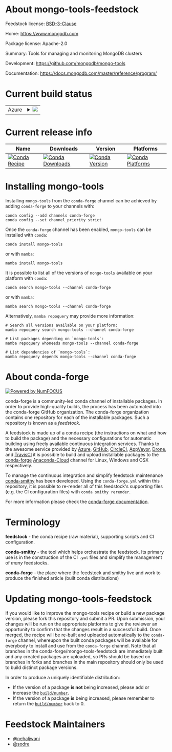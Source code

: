 About mongo-tools-feedstock
===========================

Feedstock license: [BSD-3-Clause](https://github.com/conda-forge/mongo-tools-feedstock/blob/main/LICENSE.txt)

Home: https://www.mongodb.com

Package license: Apache-2.0

Summary: Tools for managing and monitoring MongoDB clusters

Development: https://github.com/mongodb/mongo-tools

Documentation: https://docs.mongodb.com/master/reference/program/

Current build status
====================


<table>
    
  <tr>
    <td>Azure</td>
    <td>
      <details>
        <summary>
          <a href="https://dev.azure.com/conda-forge/feedstock-builds/_build/latest?definitionId=3120&branchName=main">
            <img src="https://dev.azure.com/conda-forge/feedstock-builds/_apis/build/status/mongo-tools-feedstock?branchName=main">
          </a>
        </summary>
        <table>
          <thead><tr><th>Variant</th><th>Status</th></tr></thead>
          <tbody><tr>
              <td>linux_64</td>
              <td>
                <a href="https://dev.azure.com/conda-forge/feedstock-builds/_build/latest?definitionId=3120&branchName=main">
                  <img src="https://dev.azure.com/conda-forge/feedstock-builds/_apis/build/status/mongo-tools-feedstock?branchName=main&jobName=linux&configuration=linux%20linux_64_" alt="variant">
                </a>
              </td>
            </tr><tr>
              <td>linux_aarch64</td>
              <td>
                <a href="https://dev.azure.com/conda-forge/feedstock-builds/_build/latest?definitionId=3120&branchName=main">
                  <img src="https://dev.azure.com/conda-forge/feedstock-builds/_apis/build/status/mongo-tools-feedstock?branchName=main&jobName=linux&configuration=linux%20linux_aarch64_" alt="variant">
                </a>
              </td>
            </tr><tr>
              <td>linux_ppc64le</td>
              <td>
                <a href="https://dev.azure.com/conda-forge/feedstock-builds/_build/latest?definitionId=3120&branchName=main">
                  <img src="https://dev.azure.com/conda-forge/feedstock-builds/_apis/build/status/mongo-tools-feedstock?branchName=main&jobName=linux&configuration=linux%20linux_ppc64le_" alt="variant">
                </a>
              </td>
            </tr><tr>
              <td>osx_64</td>
              <td>
                <a href="https://dev.azure.com/conda-forge/feedstock-builds/_build/latest?definitionId=3120&branchName=main">
                  <img src="https://dev.azure.com/conda-forge/feedstock-builds/_apis/build/status/mongo-tools-feedstock?branchName=main&jobName=osx&configuration=osx%20osx_64_" alt="variant">
                </a>
              </td>
            </tr><tr>
              <td>win_64</td>
              <td>
                <a href="https://dev.azure.com/conda-forge/feedstock-builds/_build/latest?definitionId=3120&branchName=main">
                  <img src="https://dev.azure.com/conda-forge/feedstock-builds/_apis/build/status/mongo-tools-feedstock?branchName=main&jobName=win&configuration=win%20win_64_" alt="variant">
                </a>
              </td>
            </tr>
          </tbody>
        </table>
      </details>
    </td>
  </tr>
</table>

Current release info
====================

| Name | Downloads | Version | Platforms |
| --- | --- | --- | --- |
| [![Conda Recipe](https://img.shields.io/badge/recipe-mongo--tools-green.svg)](https://anaconda.org/conda-forge/mongo-tools) | [![Conda Downloads](https://img.shields.io/conda/dn/conda-forge/mongo-tools.svg)](https://anaconda.org/conda-forge/mongo-tools) | [![Conda Version](https://img.shields.io/conda/vn/conda-forge/mongo-tools.svg)](https://anaconda.org/conda-forge/mongo-tools) | [![Conda Platforms](https://img.shields.io/conda/pn/conda-forge/mongo-tools.svg)](https://anaconda.org/conda-forge/mongo-tools) |

Installing mongo-tools
======================

Installing `mongo-tools` from the `conda-forge` channel can be achieved by adding `conda-forge` to your channels with:

```
conda config --add channels conda-forge
conda config --set channel_priority strict
```

Once the `conda-forge` channel has been enabled, `mongo-tools` can be installed with `conda`:

```
conda install mongo-tools
```

or with `mamba`:

```
mamba install mongo-tools
```

It is possible to list all of the versions of `mongo-tools` available on your platform with `conda`:

```
conda search mongo-tools --channel conda-forge
```

or with `mamba`:

```
mamba search mongo-tools --channel conda-forge
```

Alternatively, `mamba repoquery` may provide more information:

```
# Search all versions available on your platform:
mamba repoquery search mongo-tools --channel conda-forge

# List packages depending on `mongo-tools`:
mamba repoquery whoneeds mongo-tools --channel conda-forge

# List dependencies of `mongo-tools`:
mamba repoquery depends mongo-tools --channel conda-forge
```


About conda-forge
=================

[![Powered by
NumFOCUS](https://img.shields.io/badge/powered%20by-NumFOCUS-orange.svg?style=flat&colorA=E1523D&colorB=007D8A)](https://numfocus.org)

conda-forge is a community-led conda channel of installable packages.
In order to provide high-quality builds, the process has been automated into the
conda-forge GitHub organization. The conda-forge organization contains one repository
for each of the installable packages. Such a repository is known as a *feedstock*.

A feedstock is made up of a conda recipe (the instructions on what and how to build
the package) and the necessary configurations for automatic building using freely
available continuous integration services. Thanks to the awesome service provided by
[Azure](https://azure.microsoft.com/en-us/services/devops/), [GitHub](https://github.com/),
[CircleCI](https://circleci.com/), [AppVeyor](https://www.appveyor.com/),
[Drone](https://cloud.drone.io/welcome), and [TravisCI](https://travis-ci.com/)
it is possible to build and upload installable packages to the
[conda-forge](https://anaconda.org/conda-forge) [Anaconda-Cloud](https://anaconda.org/)
channel for Linux, Windows and OSX respectively.

To manage the continuous integration and simplify feedstock maintenance
[conda-smithy](https://github.com/conda-forge/conda-smithy) has been developed.
Using the ``conda-forge.yml`` within this repository, it is possible to re-render all of
this feedstock's supporting files (e.g. the CI configuration files) with ``conda smithy rerender``.

For more information please check the [conda-forge documentation](https://conda-forge.org/docs/).

Terminology
===========

**feedstock** - the conda recipe (raw material), supporting scripts and CI configuration.

**conda-smithy** - the tool which helps orchestrate the feedstock.
                   Its primary use is in the construction of the CI ``.yml`` files
                   and simplify the management of *many* feedstocks.

**conda-forge** - the place where the feedstock and smithy live and work to
                  produce the finished article (built conda distributions)


Updating mongo-tools-feedstock
==============================

If you would like to improve the mongo-tools recipe or build a new
package version, please fork this repository and submit a PR. Upon submission,
your changes will be run on the appropriate platforms to give the reviewer an
opportunity to confirm that the changes result in a successful build. Once
merged, the recipe will be re-built and uploaded automatically to the
`conda-forge` channel, whereupon the built conda packages will be available for
everybody to install and use from the `conda-forge` channel.
Note that all branches in the conda-forge/mongo-tools-feedstock are
immediately built and any created packages are uploaded, so PRs should be based
on branches in forks and branches in the main repository should only be used to
build distinct package versions.

In order to produce a uniquely identifiable distribution:
 * If the version of a package **is not** being increased, please add or increase
   the [``build/number``](https://docs.conda.io/projects/conda-build/en/latest/resources/define-metadata.html#build-number-and-string).
 * If the version of a package **is** being increased, please remember to return
   the [``build/number``](https://docs.conda.io/projects/conda-build/en/latest/resources/define-metadata.html#build-number-and-string)
   back to 0.

Feedstock Maintainers
=====================

* [@nehaljwani](https://github.com/nehaljwani/)
* [@sodre](https://github.com/sodre/)

